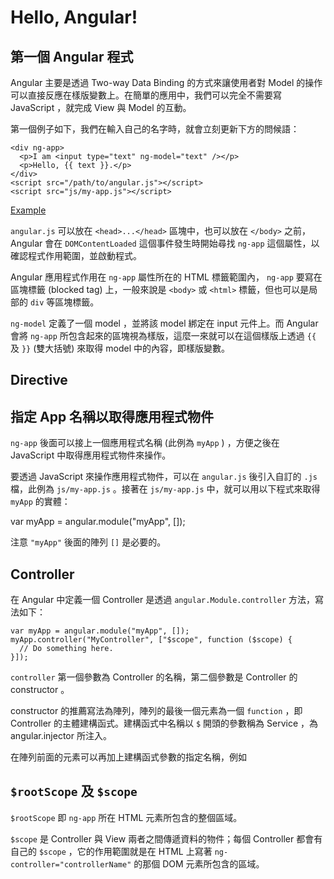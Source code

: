 # Hello, Angular!

## 第一個 Angular 程式

Angular 主要是透過 Two-way Data Binding 的方式來讓使用者對 Model 的操作可以直接反應在樣版變數上。在簡單的應用中，我們可以完全不需要寫 JavaScript ，就完成 View 與 Model 的互動。

第一個例子如下，我們在輸入自己的名字時，就會立刻更新下方的問候語：

    <div ng-app>
      <p>I am <input type="text" ng-model="text" /></p>
      <p>Hello, {{ text }}.</p>
    </div>
    <script src="/path/to/angular.js"></script>
    <script src="js/my-app.js"></script>

[Example](http://codepen.io/jaceju/pen/BkCKH)

`angular.js` 可以放在 `<head>...</head>` 區塊中，也可以放在 `</body>` 之前， Angular 會在 `DOMContentLoaded` 這個事件發生時開始尋找 `ng-app` 這個屬性，以確認程式作用範圍，並啟動程式。

Angular 應用程式作用在 `ng-app` 屬性所在的 HTML 標籤範圍內， `ng-app` 要寫在區塊標籤 (blocked tag) 上，一般來說是 `<body>` 或 `<html>` 標籤，但也可以是局部的 `div` 等區塊標籤。

`ng-model` 定義了一個 model ，並將該 model 綁定在 input 元件上。而 Angular 會將 `ng-app` 所包含起來的區塊視為樣版，這麼一來就可以在這個樣版上透過 `{{` 及 `}}` (雙大括號) 來取得 model 中的內容，即樣版變數。

## Directive



## 指定 App 名稱以取得應用程式物件

`ng-app` 後面可以接上一個應用程式名稱 (此例為 `myApp` ) ，方便之後在 JavaScript 中取得應用程式物件來操作。

要透過 JavaScript 來操作應用程式物件，可以在 `angular.js` 後引入自訂的 `.js` 檔，此例為 `js/my-app.js` 。接著在 `js/my-app.js` 中，就可以用以下程式來取得 `myApp` 的實體：

  var myApp = angular.module("myApp", []);

注意 `"myApp"` 後面的陣列 `[]` 是必要的。

## Controller

在 Angular 中定義一個 Controller 是透過 `angular.Module.controller` 方法，寫法如下：

    var myApp = angular.module("myApp", []);
    myApp.controller("MyController", ["$scope", function ($scope) {
      // Do something here.
    }]);

`controller` 第一個參數為 Controller 的名稱，第二個參數是 Controller 的 constructor 。

constructor 的推薦寫法為陣列，陣列的最後一個元素為一個 `function` ，即 Controller 的主體建構函式。建構函式中名稱以 `$` 開頭的參數稱為 Service ，為 angular.injector 所注入。

在陣列前面的元素可以再加上建構函式參數的指定名稱，例如

## `$rootScope` 及 `$scope`

`$rootScope` 即 `ng-app` 所在 HTML 元素所包含的整個區域。

`$scope` 是 Controller 與 View 兩者之間傳遞資料的物件；每個 Controller 都會有自己的 `$scope` ，它的作用範圍就是在 HTML 上寫著 `ng-controller="controllerName"` 的那個 DOM 元素所包含的區域。
